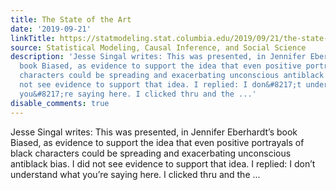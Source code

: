 ```yaml
---
title: The State of the Art
date: '2019-09-21'
linkTitle: https://statmodeling.stat.columbia.edu/2019/09/21/the-state-of-the-art-2/
source: Statistical Modeling, Causal Inference, and Social Science
description: 'Jesse Singal writes: This was presented, in Jennifer Eberhardt&#8217;s
  book Biased, as evidence to support the idea that even positive portrayals of black
  characters could be spreading and exacerbating unconscious antiblack bias. I did
  not see evidence to support that idea. I replied: I don&#8217;t understand what
  you&#8217;re saying here. I clicked thru and the ...'
disable_comments: true
---
```

Jesse Singal writes: This was presented, in Jennifer Eberhardt&#8217;s book Biased, as evidence to support the idea that even positive portrayals of black characters could be spreading and exacerbating unconscious antiblack bias. I did not see evidence to support that idea. I replied: I don&#8217;t understand what you&#8217;re saying here. I clicked thru and the ...